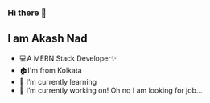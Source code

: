 <!-- ![My Profile Background](https://wallpaperaccess.com/full/8901683.jpg) -->
### Hi there 👋
## I am Akash Nad
- 💻A MERN Stack Developer✨
- 🏠I'm from Kolkata
- 🌱 I’m currently learning
- 🔭 I’m currently working on! Oh no I am looking for job...

<!--
**iamAkashNad/iamAkashNad** is a ✨ _special_ ✨ repository because its `README.md` (this file) appears on your GitHub profile.

Here are some ideas to get you started:

- 🔭 I’m currently working on ...
- 👯 I’m looking to collaborate on ...
- 🤔 I’m looking for help with ...
- 💬 Ask me about ...
- 📫 How to reach me: ...
- 😄 Pronouns: ...
- ⚡ Fun fact: ...
-->
